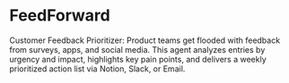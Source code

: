 # FeedForward
Customer Feedback Prioritizer: Product teams get flooded with feedback from surveys, apps, and social media. This agent analyzes entries by urgency and impact, highlights key pain points, and delivers a weekly prioritized action list via Notion, Slack, or Email.
